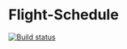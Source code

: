 # Flight-Schedule

[![Build status](https://ci.appveyor.com/api/projects/status/33834otvjlk58lsr?svg=true)](https://ci.appveyor.com/project/HadiAhmadi/flight-schedule-hitman)
